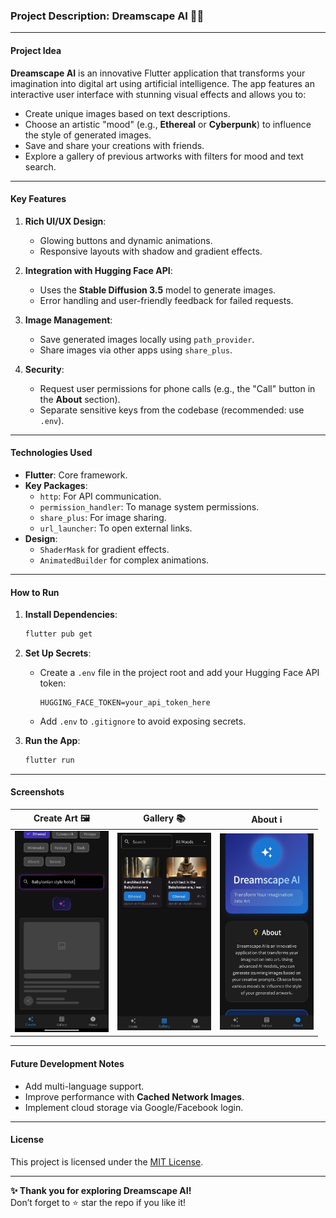 ### Project Description: **Dreamscape AI** 🎨✨

---

#### **Project Idea**  
**Dreamscape AI** is an innovative Flutter application that transforms your imagination into digital art using artificial intelligence. The app features an interactive user interface with stunning visual effects and allows you to:  
- Create unique images based on text descriptions.  
- Choose an artistic "mood" (e.g., **Ethereal** or **Cyberpunk**) to influence the style of generated images.  
- Save and share your creations with friends.  
- Explore a gallery of previous artworks with filters for mood and text search.  

---

#### **Key Features**  
1. **Rich UI/UX Design**:  
   - Glowing buttons and dynamic animations.  
   - Responsive layouts with shadow and gradient effects.  

2. **Integration with Hugging Face API**:  
   - Uses the **Stable Diffusion 3.5** model to generate images.  
   - Error handling and user-friendly feedback for failed requests.  

3. **Image Management**:  
   - Save generated images locally using `path_provider`.  
   - Share images via other apps using `share_plus`.  

4. **Security**:  
   - Request user permissions for phone calls (e.g., the "Call" button in the **About** section).  
   - Separate sensitive keys from the codebase (recommended: use `.env`).  

---

#### **Technologies Used**  
- **Flutter**: Core framework.  
- **Key Packages**:  
  - `http`: For API communication.  
  - `permission_handler`: To manage system permissions.  
  - `share_plus`: For image sharing.  
  - `url_launcher`: To open external links.  
- **Design**:  
  - `ShaderMask` for gradient effects.  
  - `AnimatedBuilder` for complex animations.  

---

#### **How to Run**  
1. **Install Dependencies**:  
   ```bash
   flutter pub get
   ```

2. **Set Up Secrets**:  
   - Create a `.env` file in the project root and add your Hugging Face API token:  
     ```
     HUGGING_FACE_TOKEN=your_api_token_here
     ```  
   - Add `.env` to `.gitignore` to avoid exposing secrets.  

3. **Run the App**:  
   ```bash
   flutter run
   ```

---

#### **Screenshots**  
| Create Art 🖼️ | Gallery 📚 | About ℹ️ |  
|----------------|-----------|---------------------|  
| <img src="photo_2025-01-20_22-32-40.jpg" width="150"> | <img src="photo_2025-01-26_17-27-37.jpg" width="150"> | <img src="photo_2025-01-26_17-27-37 (2).jpg" width="150"> |  

---

#### **Future Development Notes**  
- Add multi-language support.  
- Improve performance with **Cached Network Images**.  
- Implement cloud storage via Google/Facebook login.  

---

#### **License**  
This project is licensed under the [MIT License](https://opensource.org/licenses/MIT).  

---

**✨ Thank you for exploring Dreamscape AI!**  
Don’t forget to ⭐️ star the repo if you like it!

